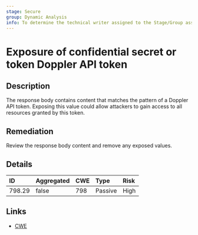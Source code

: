 ```yaml
---
stage: Secure
group: Dynamic Analysis
info: To determine the technical writer assigned to the Stage/Group associated with this page, see https://about.gitlab.com/handbook/product/ux/technical-writing/#assignments
---
```


# Exposure of confidential secret or token Doppler API token

## Description

The response body contains content that matches the pattern of a Doppler API token.
Exposing this value could allow attackers to gain access to all resources granted by this token.

## Remediation

Review the response body content and remove any exposed values.

## Details

| ID | Aggregated | CWE | Type | Risk |
|:---|:--------|:--------|:--------|:--------|
| 798.29 | false | 798 | Passive | High |

## Links

- [CWE](https://cwe.mitre.org/data/definitions/798.html)
